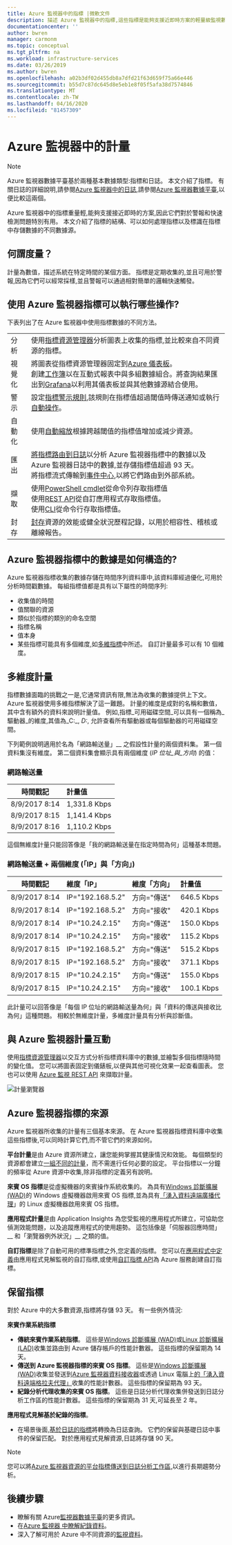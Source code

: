 ```yaml
---
title: Azure 監視器中的指標 |微軟文件
description: 描述 Azure 監視器中的指標,這些指標是能夠支援近即時方案的輕量級監視數據。
documentationcenter: ''
author: bwren
manager: carmonm
ms.topic: conceptual
ms.tgt_pltfrm: na
ms.workload: infrastructure-services
ms.date: 03/26/2019
ms.author: bwren
ms.openlocfilehash: a02b3df02d455db8a7dfd21f63d659f75a66e446
ms.sourcegitcommit: b55d7c87dc645d8e5eb1e8f05f5afa38d7574846
ms.translationtype: MT
ms.contentlocale: zh-TW
ms.lasthandoff: 04/16/2020
ms.locfileid: "81457309"
---
```

# <a name="metrics-in-azure-monitor"></a>Azure 監視器中的計量

> [!NOTE]
> Azure 監視器數據平臺基於兩種基本數據類型:指標和日誌。 本文介紹了指標。 有關日誌的詳細說明,請參閱[Azure 監視器中的日誌](data-platform-logs.md),請參閱[Azure 監視器數據平臺](data-platform.md),以便比較這兩個。

Azure 監視器中的指標重量輕,能夠支援接近即時的方案,因此它們對於警報和快速檢測問題特別有用。 本文介紹了指標的結構、可以如何處理指標以及標識在指標中存儲數據的不同數據源。

## <a name="what-are-metrics"></a>何謂度量？
計量為數值，描述系統在特定時間的某個方面。 指標是定期收集的,並且可用於警報,因為它們可以經常採樣,並且警報可以通過相對簡單的邏輯快速觸發。

## <a name="what-can-you-do-with-azure-monitor-metrics"></a>使用 Azure 監視器指標可以執行哪些操作?
下表列出了在 Azure 監視器中使用指標數據的不同方法。

|  |  |
|:---|:---|
| 分析 | 使用[指標資源管理器](metrics-charts.md)分析圖表上收集的指標,並比較來自不同資源的指標。 |
| 視覺化 | 將圖表從指標資源管理器固定到[Azure 儀表板](../learn/tutorial-app-dashboards.md)。<br>創建[工作簿](../app/usage-workbooks.md)以在互動式報表中與多組數據組合。將查詢結果匯出到[Grafana](grafana-plugin.md)以利用其儀表板並與其他數據源結合使用。 |
| 警示 | 設定[指標警示規則](alerts-metric.md),該規則在指標值超過閾值時傳送通知或執行[自動操作](action-groups.md)。 |
| 自動化 |  使用[自動縮放](autoscale-overview.md)根據跨越閾值的指標值增加或減少資源。 |
| 匯出 | [將指標路由到日誌](resource-logs-collect-storage.md)以分析 Azure 監視器指標中的數據以及 Azure 監視器日誌中的數據,並存儲指標值超過 93 天。<br>將指標流式傳輸到[事件中心](stream-monitoring-data-event-hubs.md),以將它們路由到外部系統。 |
| 擷取 | 使用[PowerShell cmdlet](https://docs.microsoft.com/powershell/module/az.applicationinsights)從命令列存取指標值<br>使用[REST API](rest-api-walkthrough.md)從自訂應用程式存取指標值。<br>使用[CLI](/cli/azure/monitor/metrics)從命令行存取指標值。 |
| 封存 | [封存](..//learn/tutorial-archive-data.md)資源的效能或健全狀況歷程記錄，以用於相容性、稽核或離線報告。 |

## <a name="how-is-data-in-azure-monitor-metrics-structured"></a>Azure 監視器指標中的數據是如何構造的?
Azure 監視器指標收集的數據存儲在時間序列資料庫中,該資料庫經過優化,可用於分析時間戳數據。 每組指標值都是具有以下屬性的時間序列:

* 收集值的時間
* 值關聯的資源
* 類似於指標的類別的命名空間
* 指標名稱
* 值本身
* 某些指標可能具有多個維度,如[多維指標](#multi-dimensional-metrics)中所述。 自訂計量最多可以有 10 個維度。

## <a name="multi-dimensional-metrics"></a>多維度計量
指標數據面臨的挑戰之一是,它通常資訊有限,無法為收集的數據提供上下文。 Azure 監視器使用多維指標解決了這一難題。 計量的維度是成對的名稱和數值，其中含有額外的資料來說明計量值。 例如,指標_可用磁碟空間_可以具有一個稱為_驅動器_的維度,其值為_C:_, _D:_, 允許查看所有驅動器或每個驅動器的可用磁碟空間。

下列範例說明適用於名為「網路輸送量」__ 之假設性計量的兩個資料集。 第一個資料集沒有維度。 第二個資料集會顯示具有兩個維度 (_IP 位址_與_方向_) 的值：

### <a name="network-throughput"></a>網路輸送量

| 時間戳記     | 計量值 |
| ------------- |:-------------|
| 8/9/2017 8:14 | 1,331.8 Kbps |
| 8/9/2017 8:15 | 1,141.4 Kbps |
| 8/9/2017 8:16 | 1,110.2 Kbps |

這個無維度計量只能回答像是「我的網路輸送量在指定時間為何」這種基本問題。

### <a name="network-throughput--two-dimensions-ip-and-direction"></a>網路輸送量 + 兩個維度 (「IP」與「方向」)

| 時間戳記     | 維度「IP」   | 維度「方向」 | 計量值|
| ------------- |:-----------------|:------------------- |:-----------|
| 8/9/2017 8:14 | IP="192.168.5.2" | 方向="傳送"    | 646.5 Kbps |
| 8/9/2017 8:14 | IP="192.168.5.2" | 方向="接收" | 420.1 Kbps |
| 8/9/2017 8:14 | IP="10.24.2.15"  | 方向="傳送"    | 150.0 Kbps |
| 8/9/2017 8:14 | IP="10.24.2.15"  | 方向="接收" | 115.2 Kbps |
| 8/9/2017 8:15 | IP="192.168.5.2" | 方向="傳送"    | 515.2 Kbps |
| 8/9/2017 8:15 | IP="192.168.5.2" | 方向="接收" | 371.1 Kbps |
| 8/9/2017 8:15 | IP="10.24.2.15"  | 方向="傳送"    | 155.0 Kbps |
| 8/9/2017 8:15 | IP="10.24.2.15"  | 方向="接收" | 100.1 Kbps |

此計量可以回答像是「每個 IP 位址的網路輸送量為何」與「資料的傳送與接收比為何」這種問題。 相較於無維度計量，多維度計量具有分析與診斷值。

## <a name="interacting-with-azure-monitor-metrics"></a>與 Azure 監視器計量互動
使用[指標資源管理器](metrics-charts.md)以交互方式分析指標資料庫中的數據,並繪製多個指標隨時間的變化值。 您可以將圖表固定到儀錶板,以便與其他可視化效果一起查看圖表。 您也可以使用 [Azure 監視 REST API](rest-api-walkthrough.md) 來擷取計量。

![計量瀏覽器](media/data-platform/metrics-explorer.png)

## <a name="sources-of-azure-monitor-metrics"></a>Azure 監視器指標的來源
Azure 監視器所收集的計量有三個基本來源。 在 Azure 監視器指標資料庫中收集這些指標後,可以同時計算它們,而不管它們的來源如何。

**平台計量**是由 Azure 資源所建立，讓您能夠掌握其健康情況和效能。 每個類型的資源都會建立[一組不同的計量](metrics-supported.md)，而不需進行任何必要的設定。 平台指標以一分鐘的頻率從 Azure 資源中收集,除非指標的定義另有說明。 

**來賓 OS 指標**是從虛擬機器的來賓操作系統收集的。 為具有[Windows 診斷擴展 (WAD)](../platform/diagnostics-extension-overview.md)的 Windows 虛擬機器啟用來賓 OS 指標,並為具有[「湧入資料遠端廣播代理](https://www.influxdata.com/time-series-platform/telegraf/)」的 Linux 虛擬機器啟用來賓 OS 指標。

**應用程式計量**是由 Application Insights 為您受監視的應用程式所建立，可協助您偵測效能問題，以及追蹤應用程式的使用趨勢。 這包括像是「伺服器回應時間」__ 和「瀏覽器例外狀況」__ 之類的值。

**自訂指標**是除了自動可用的標準指標之外,您定義的指標。 您可以在[應用程式中定義](../app/api-custom-events-metrics.md)由應用程式見解監視的自訂指標,或使用[自訂指標 API](metrics-store-custom-rest-api.md)為 Azure 服務創建自訂指標。

## <a name="retention-of-metrics"></a>保留指標
對於 Azure 中的大多數資源,指標將存儲 93 天。 有一些例外情況:

**來賓作業系統指標**
-   **傳統來賓作業系統指標**。 這些是[Windows 診斷擴展 (WAD)](../platform/diagnostics-extension-overview.md)或[Linux 診斷擴展 (LAD)](../../virtual-machines/extensions/diagnostics-linux.md)收集並路由到 Azure 儲存帳戶的性能計數器。 這些指標的保留期為 14 天。
-   **傳送到 Azure 監視器指標的來賓 OS 指標**。 這些是[Windows 診斷擴展 (WAD)](diagnostics-extension-overview.md)收集並發送到[Azure 監視器資料接收器](diagnostics-extension-overview.md#data-destinations)或透過 Linux 電腦上[的「湧入資料遠端格拉夫代理」](https://www.influxdata.com/time-series-platform/telegraf/)收集的性能計數器。 這些指標的保留期為 93 天。
-   **紀錄分析代理收集的來賓 OS 指標**。 這些是日誌分析代理收集併發送到日誌分析工作區的性能計數器。 這些指標的保留期為 31 天,可延長至 2 年。

**應用程式見解基於紀錄的指標**。 
- 在場景後面,[基於日誌的指標](../app/pre-aggregated-metrics-log-metrics.md)將轉換為日誌查詢。 它們的保留與基礎日誌中事件的保留匹配。 對於應用程式見解資源,日誌將存儲 90 天。


> [!NOTE]
> 您可以將[Azure 監視器資源的平台指標傳送到日誌分析工作區,](resource-logs-collect-storage.md)以進行長期趨勢分析。





## <a name="next-steps"></a>後續步驟

- 瞭解有關 Azure[監視器數據平臺](data-platform.md)的更多資訊。
- 在[Azure 監視器 中瞭解紀錄資料](data-platform-logs.md)。
- 深入了解可用於 Azure 中不同資源的[監視資料](data-sources.md)。
